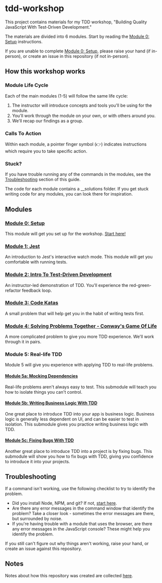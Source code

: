 # tdd-workshop
This project contains materials for my TDD workshop, "Building Quality JavaScript With Test-Driven Development."

The materials are divided into 6 modules. Start by reading the [Module 0: Setup](./module-0/README.md) instructions. 

If you are unable to complete [Module 0: Setup](./module-0/README.md), please raise your hand (if in-person), or create an issue in this repository (if not in-person). 

## How this workshop works

### Module Life Cycle

Each of the main modules (1-5) will follow the same life cycle:

1. The instructor will introduce concepts and tools you'll be using for the module. 
2. You'll work through the module on your own, or with others around you. 
3. We'll recap our findings as a group. 

### Calls To Action

Within each module, a pointer finger symbol (👉) indicates instructions which require you to take specific action.

### Stuck?

If you have trouble running any of the commands in the modules, see the [Troubleshooting](#troubleshooting) section of this guide.

The code for each module contains a __solutions folder. If you get stuck writing code for any modules, you can look there for inspiration.

## Modules

### [Module 0: Setup](./module-0/README.md)

This module will get you set up for the workshop. [Start here!](./module-0/README.md)

### [Module 1: Jest](./module-1/README.md)

An introduction to Jest's interactive watch mode. This module will get you comfortable with running tests.

### [Module 2: Intro To Test-Driven Development](./module-2/README.md)

An instructor-led demonstration of TDD. You'll experience the red-green-refactor feedback loop.

### [Module 3: Code Katas](./module-3/README.md)

A small problem that will help get you in the habit of writing tests first.

### [Module 4: Solving Problems Together - Conway's Game Of Life](./module-4/README.md)

A more complicated problem to give you more TDD experience. We'll work through it in pairs.

### Module 5: Real-life TDD

Module 5 will give you experience with applying TDD to real-life problems.

#### [Module 5a: Mocking Dependencies](./module-5ab/README.md#module-5a-mocking-dependencies)

Real-life problems aren't always easy to test. This submodule will teach you how to isolate things you can't control.

#### [Module 5b: Writing Business Logic With TDD](./module-5ab/README.md#module-5b-business-logic)

One great place to introduce TDD into your app is business logic. Business logic is generally less dependent on UI, and can be easier to test in isolation. This submodule gives you practice writing business logic with TDD.

#### [Module 5c: Fixing Bugs With TDD](./module-5c/README.md#module-5c-fixing-bugs)

Another great place to introduce TDD into a project is by fixing bugs. This submodule will show you how to fix bugs with TDD, giving you confidence to introduce it into your projects.

## Troubleshooting

If a command isn't working, use the following checklist to try to identify the problem.

* Did you install Node, NPM, and git? If not, [start here](/module-0/README.md).
* Are there any error messages in the command window that identify the problem? Take a closer look - sometimes the error messages are there, but surrounded by noise.
* If you're having trouble with a module that uses the browser, are there any error messages in the JavaScript console? These might help you identify the problem.

If you still can't figure out why things aren't working, raise your hand, or create an issue against this repository.

## Notes

Notes about how this repository was created are collected [here](./META.md).
